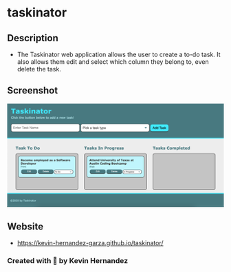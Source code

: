 # taskinator

## Description

* The Taskinator web application allows the user to create a to-do task. It also allows them edit and select which column they belong to, even delete the task.

## Screenshot

![mockup](assets/images/taskinator-mock.png)

## Website

* https://kevin-hernandez-garza.github.io/taskinator/

### Created with 💙 by Kevin Hernandez